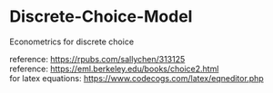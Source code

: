 # Discrete-Choice-Model
Econometrics for discrete choice  

reference: https://rpubs.com/sallychen/313125  
reference: https://eml.berkeley.edu/books/choice2.html  
for latex equations: https://www.codecogs.com/latex/eqneditor.php  
